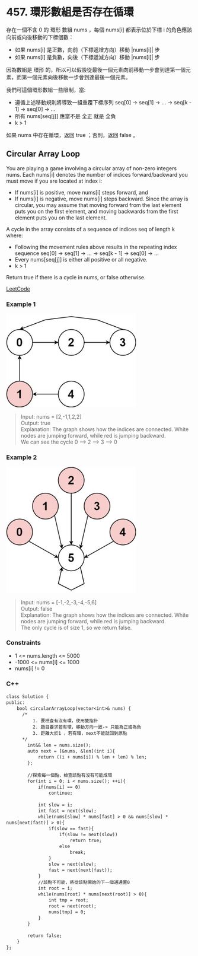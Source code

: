 # 457. 環形數組是否存在循環

存在一個不含 0 的 環形 數組 nums ，每個 nums[i] 都表示位於下標 i 的角色應該向前或向後移動的下標個數：

* 如果 nums[i] 是正數，向前（下標遞增方向）移動 |nums[i]| 步
* 如果 nums[i] 是負數，向後（下標遞減方向）移動 |nums[i]| 步

因為數組是 環形 的，所以可以假設從最後一個元素向前移動一步會到達第一個元素，而第一個元素向後移動一步會到達最後一個元素。

我們可這個環形數組一些限制，當:

* 遵循上述移動規則將導致一組重覆下標序列 seq[0] -> seq[1] -> ... -> seq[k - 1] -> seq[0] -> ...
* 所有 nums[seq[j]] 應當不是 全正 就是 全負
* k > 1

如果 nums 中存在循環，返回 true ；否則，返回 false 。

##  Circular Array Loop

You are playing a game involving a circular array of non-zero integers nums. Each nums[i] denotes the number of indices forward/backward you must move if you are located at index i:

* If nums[i] is positive, move nums[i] steps forward, and
* If nums[i] is negative, move nums[i] steps backward.
Since the array is circular, you may assume that moving forward from the last element puts you on the first element, and moving backwards from the first element puts you on the last element.

A cycle in the array consists of a sequence of indices seq of length k where:

* Following the movement rules above results in the repeating index sequence seq[0] -> seq[1] -> ... -> seq[k - 1] -> seq[0] -> ...
* Every nums[seq[j]] is either all positive or all negative.
* k > 1

Return true if there is a cycle in nums, or false otherwise.

[LeetCode](https://leetcode.cn/problems/circular-array-loop/)

### Example 1

<img src="img/457_1.jpg" width = "350"/>

> Input: nums = [2,-1,1,2,2]   
Output: true  
Explanation: The graph shows how the indices are connected. White nodes are jumping forward, while red is jumping backward.  
We can see the cycle 0 --> 2 --> 3 --> 0  

### Example 2

<img src="img/457_2.jpg" width = "350"/>

> Input: nums = [-1,-2,-3,-4,-5,6]  
Output: false  
Explanation: The graph shows how the indices are connected. White nodes are jumping forward, while red is jumping backward.  
The only cycle is of size 1, so we return false.  


### Constraints

* 1 <= nums.length <= 5000
* -1000 <= nums[i] <= 1000
* nums[i] != 0

### C++ 

```
class Solution {
public:
    bool circularArrayLoop(vector<int>& nums) {
      /*
          1. 要檢查有沒有環，使用雙指針
          2. 題目要求若有環，移動方向一致-> 只能為正或為負
          3. 距離大於1 ，若有環，next不能就回到原點
      */
        int&& len = nums.size();
        auto next = [&nums, &len](int i){
            return ((i + nums[i]) % len + len) % len;
        };
        
        //探索每一個點，檢查該點有沒有可能成環
        for(int i = 0; i < nums.size(); ++i){
            if(nums[i] == 0)    
                continue;

            int slow = i; 
            int fast = next(slow);
            while(nums[slow] * nums[fast] > 0 && nums[slow] * nums[next(fast)] > 0){
                if(slow == fast){
                    if(slow != next(slow))
                        return true;
                    else
                        break;
                }
                slow = next(slow);
                fast = next(next(fast));
            }
            //該點不可能，將從該點開始的下一個通通置0
            int root = i;
            while(nums[root] * nums[next(root)] > 0){
                int tmp = root;
                root = next(root);
                nums[tmp] = 0;
            }
        }
               
        return false;
    }
};
```